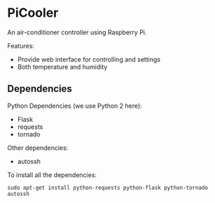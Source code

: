# PiCooler

An air-conditioner controller using Raspberry Pi.

Features:

- Provide web interface for controlling and settings
- Both temperature and humidity

## Dependencies

Python Dependencies (we use Python 2 here):

- Flask
- requests
- tornado

Other dependencies:

- autossh

To install all the dependencies:

```
sudo apt-get install python-requests python-flask python-tornado autossh
```
